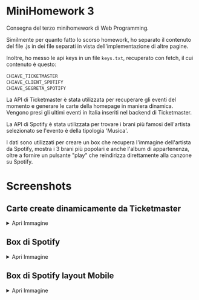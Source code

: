 # MiniHomework 3
Consegna del terzo minihomework di Web Programming.

Similmente per quanto fatto lo scorso homework, ho separato il contenuto del file .js in dei file separati in vista dell'implementazione di altre pagine.

Inoltre, ho messo le api keys in un file ```keys.txt```, recuperato con fetch, il cui contenuto è questo:

```
CHIAVE_TICKETMASTER
CHIAVE_CLIENT_SPOTIFY
CHIAVE_SEGRETA_SPOTIFY
```

La API di Ticketmaster è stata utilizzata per recuperare gli eventi del momento e generare le carte della homepage in maniera dinamica. Vengono presi gli ultimi eventi in Italia inseriti nel backend di Ticketmaster.

La API di Spotify è stata utilizzata per trovare i brani più famosi dell'artista selezionato se l'evento è della tipologia 'Musica'.

I dati sono utilizzati per creare un box che recupera l'immagine dell'artista da Spotify, mostra i 3 brani più popolari e anche l'album di appartenenza, oltre a fornire un pulsante "play" che reindirizza direttamente alla canzone su Spotify.

# Screenshots

## Carte create dinamicamente da Ticketmaster
<details>
    <summary>Apri Immagine</summary>
    <img src="./screens/carte.jpeg" width="720">
</details>

## Box di Spotify
<details>
    <summary>Apri Immagine</summary>
    <img src="./screens/spotify.png" width="720">
</details>

## Box di Spotify layout Mobile
<details>
    <summary>Apri Immagine</summary>
    <img src="./screens/mobile.png" width="720">
</details>